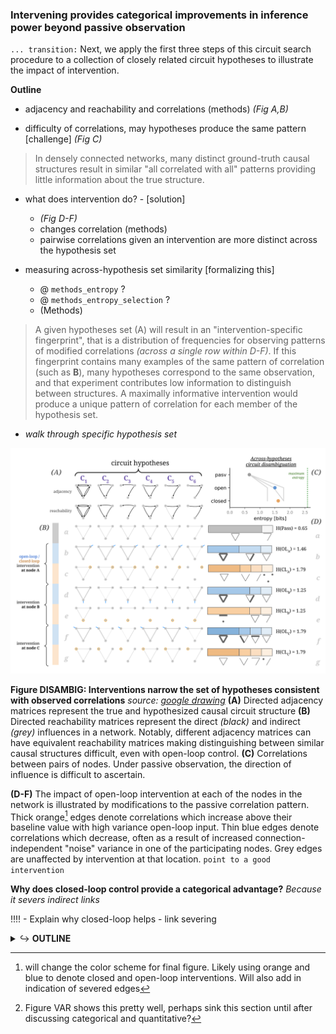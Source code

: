 <!--
NOTE:
going to assume these have already been discussed:
- predicting correlation
- measuring dependence
- markov equivalence
[Methods: Procedure for choosing & applying intervention](overview_steps_of_inference.md)
-->

<!--
TODO:
    
- [ ] write lead-in for this section
- [ ] write "why link severing"
- [ ] fill in numerical details on figure 
-->


<!-- ## Interaction of intervention on circuit estimation -->
### Intervening provides categorical improvements in inference power beyond passive observation
`... transition:`
Next, we apply the first three steps of this circuit search procedure to a collection of closely related circuit hypotheses to illustrate the impact of intervention.
<!-- hypotheses for circuits with three interacting nodes[^node_repr] -->


**Outline**   
- adjacency and reachability and correlations (methods)
*(Fig A,B)*

- difficulty of correlations, may hypotheses produce the same pattern [challenge]
*(Fig C)*
> In densely connected networks, many distinct ground-truth causal structures result in similar "all correlated with all" patterns providing little information about the true structure. 

- what does intervention do? - [solution]
  - *(Fig D-F)*
  - changes correlation (methods) 
  - pairwise correlations given an intervention are more distinct across the hypothesis set 
  
- measuring across-hypothesis set similarity [formalizing this]
  - @ `methods_entropy` ?
  - @ `methods_entropy_selection` ?
  - (Methods)  

> A given hypotheses set (A) will result in an "intervention-specific fingerprint", that is a distribution of frequencies for observing patterns of modified correlations *(across a single row within D-F)*. If this fingerprint contains many examples of the same pattern of correlation (such as **B**), many hypotheses correspond to the same observation, and that experiment contributes low information to distinguish between structures. A maximally informative intervention would produce a unique pattern of correlation for each member of the hypothesis set.

- *walk through specific hypothesis set*


<a id="fig-disambig"></a>
![](/figures/core_figure_sketches/circuit_entropy_sketch.png)
<!-- ![](/figures/misc_figure_sketches/circuit_intervention_entropy_mockup.png) -->
 **Figure DISAMBIG: Interventions narrow the set of hypotheses consistent with observed correlations** 
*source: [google drawing](https://docs.google.com/drawings/d/1CBp1MhOW7OGNuBvo7OkIuzqnq8kmN8EEX_AkFuKpVtM/edit)*
**(A)** Directed adjacency matrices represent the true and hypothesized causal circuit structure
**(B)** Directed reachability matrices represent the direct *(black)* and indirect *(grey)* influences in a network. Notably, different adjacency matrices can have equivalent reachability matrices making distinguishing between similar causal structures difficult, even with open-loop control.
**(C)** Correlations between pairs of nodes. Under passive observation, the direction of influence is difficult to ascertain. 
<!-- In densely connected networks, many distinct ground-truth causal structures result in similar "all correlated with all" patterns providing little information about the true structure. -->
**(D-F)** The impact of open-loop intervention at each of the nodes in the network is illustrated by modifications to the passive correlation pattern. Thick orange[^edge_color] edges denote correlations which increase above their baseline value with high variance open-loop input. Thin blue edges denote correlations which decrease, often as a result of increased connection-independent "noise" variance in one of the participating nodes. Grey edges are unaffected by intervention at that location. `point to a good intervention`
<!-- A given hypotheses set (A) will result in an "intervention-specific fingerprint", that is a distribution of frequencies for observing patterns of modified correlations *(across a single row within D-F)*. If this fingerprint contains many examples of the same pattern of correlation (such as **B**), many hypotheses correspond to the same observation, and that experiment contributes low information to distinguish between structures. A maximally informative intervention would produce a unique pattern of correlation for each member of the hypothesis set. -->


<!-- 
- purpose of the figure 
  - conclusion: stronger intervention facilitates disambiguating equivalent hypotheses
    - more distinct patterns in a row 
    - few hypotheses have equivalent patterns
- explain distribution across hypothesis for a given intervention
  - build intuition for "more different circuits = better inference" -->


**Why does closed-loop control provide a categorical advantage?** 
*Because it severs indirect links*

!!!! - Explain why closed-loop helps - link severing

<!--
NOTE:
is this redundant with intro?`
`needs to be backed here up by aggregate results?`
-->

<!-- TODO: 
- reachability can anticipate what open-loop buys 
- modified reachability anticaptes what closed-loop buys 
- benefit should be inference-algorithm agnostic

- Where you intervene matters!


- closed-loop doesnt always help 
-->


<details><summary>↪ <b>OUTLINE</b> </summary>

- this is especially relevant in recurrently connected networks where the reachability matrix becomes more dense. 

- more stuff is connected to other stuff, so there are more indirect connections, and the resulting correlations look more similar (more circuits in the equivalence class)

- patterns of correlation become more specific with increasing intervention strength 
  - more severed links → more unique adjacency-specific patterns of correlation  
  
> **Where you intervene**[^where_place] strongly determines the inference power of your experiment.
> **secondary point:** having (binary) prediction helps capture this relationship

</details>

<!-- [^node_repr]: nodes in such a graphical model may represent populations of neurons, distinct cell-types, different regions within the brain, or components of a latent variable represented in the brain. -->

[^edge_color]: will change the color scheme for final figure. Likely using orange and blue to denote closed and open-loop interventions. Will also add in indication of severed edges

[^where_place]: Figure VAR shows this pretty well, perhaps sink this section until after discussing categorical and quantitative?


<!-- 
NOTE: see also todo items at end of 
/section_content/results_impact_variance.md

TODO:
- [ ] comparison signs in rows of DISAMBIG figure
- [ ] merge from "box style" where entire story is in caption, to having something in body of results text 
- [ ] write "explain why CL is better" section, ? exile it to discussion section?
- [ ] connect DISAMBIG caption to quantitative variance explanation section

NOTE: from matt
- [super minor] First part of fig DISAMBIG: subsections (A) through (C) work really well
- [super minor] in caption for (D-F): "modifications to the passive correlation pattern" is a bit confusing in the context of open-loop intervention
- [super minor] also in caption for (D-F): really like "intervention-specific fingerprint" terminology. The last sentence of the (D-F) caption really hits the message home, possible to emphasize that this is the take-home message earlier?
- [narrative/organization] fig DISAMBIG feels really example-y, more like a proof of concept than 'results.' The writing in Sec 5.1.1 also has this flavor, like it could be in a methods section. (The plot in the top right feels much more results-ey.) Not necessarily a bad thing, maybe just a consideration for thinking about article vs perspective flavor.
-->